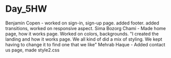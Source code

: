 # Day_5HW
Benjamin Copen - worked on sign-in, sign-up page. added footer. added transitions, worked on responsive aspect.
Sima Bozorg Chami - Made home page, how it works page. Worked on colors, backgrounds. "I created the landing and how it works page. We all kind of did a mix of styling. We kept having to change it to find one that we like"
Mehrab Haque - Added contact us page, made style2.css


